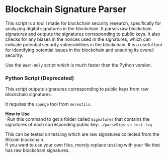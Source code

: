 # Blockchain Signature Parser

This script is a tool I made for blockchain security research, specifically for analyzing digital signatures in the blockchain. It parses raw blockchain signatures and outputs the signatures corresponding to public keys. It also checks for any biases in the nonces used in the signatures, which can indicate potential security vulnerabilities in the blockchain. It is a useful tool for identifying potential issues in the blockchain and ensuring its overall security.

Use the ```Bash-Only``` script which is much faster than the Python version.

### Python Script (Deprecated)
This script outputs signatures corresponding to public keys from raw blockchain signatures.   

It requires the ```sponge``` tool from ```moreutils```.

**How to Use**  
-Run this command to get a folder called ```Signatures``` that contains the signatures of each corresponding public key.  ```./parseSigs.sh test.log```  

This can be tested on test.log which are raw signatures collected from the Bitcoin blockchain.  
If you want to use your own files, merely replace test.log with your file that has raw blockchain signatures.

